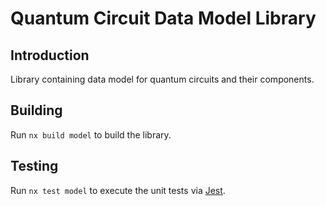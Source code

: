 # Quantum Circuit Data Model Library

## Introduction

Library containing data model for quantum circuits and their components.

## Building

Run `nx build model` to build the library.

## Testing

Run `nx test model` to execute the unit tests via [Jest](https://jestjs.io).
